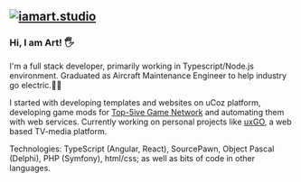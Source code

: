 ## [![iamart.studio](https://iamart.studio/assets/logo.png)](https://iamart.studio)
### Hi, I am Art! 🖐
I'm a full stack developer, primarily working in Typescript/Node.js environment. Graduated as Aircraft Maintenance Engineer to help industry go electric.🙌🛫

I started with developing templates and websites on uCoz platform, developing game mods for [Top-5ive Game Network](http://web.archive.org/web/20130903182730/http://top-5ive.net/) and automating them with web services. Currently working on personal projects like [uxGO](https://uxgo.tv), a web based TV-media platform.

Technologies: TypeScript (Angular, React), SourcePawn, Object Pascal (Delphi), PHP (Symfony), html/css; as well as bits of code in other languages.
